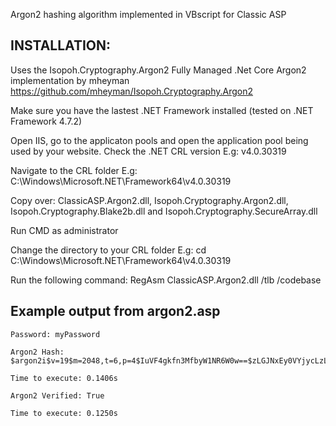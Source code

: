 Argon2 hashing algorithm implemented in VBscript for Classic ASP

## INSTALLATION:
Uses the Isopoh.Cryptography.Argon2 Fully Managed .Net Core Argon2 implementation by mheyman
https://github.com/mheyman/Isopoh.Cryptography.Argon2

Make sure you have the lastest .NET Framework installed (tested on .NET Framework 4.7.2)
	
Open IIS, go to the applicaton pools and open the application pool being used by your 
website. Check the .NET CRL version
E.g: v4.0.30319
	
Navigate to the CRL folder
E.g: C:\Windows\Microsoft.NET\Framework64\v4.0.30319
	
Copy over: ClassicASP.Argon2.dll, Isopoh.Cryptography.Argon2.dll, Isopoh.Cryptography.Blake2b.dll and Isopoh.Cryptography.SecureArray.dll
	
Run CMD as administrator

Change the directory to your CRL folder
E.g: cd C:\Windows\Microsoft.NET\Framework64\v4.0.30319
	
Run the following command: RegAsm ClassicASP.Argon2.dll /tlb /codebase

## Example output from argon2.asp

	Password: myPassword
	
	Argon2 Hash: $argon2i$v=19$m=2048,t=6,p=4$IuVF4gkfn3MfbyW1NR6W0w==$zLGJNxEy0VYjycLzL+lyvVbP9R0MK7k+Al7kRsAzBf4=

	Time to execute: 0.1406s

	Argon2 Verified: True

	Time to execute: 0.1250s
